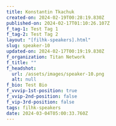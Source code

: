 ```yaml
---
title: Konstantin Tkachuk
created-on: 2024-02-19T00:28:19.830Z
published-on: 2024-02-17T01:10:26.107Z
f_tag-1: Test Tag 1
f_tag-2: Test Tag 2
layout: "[filhk-speakers].html"
slug: speaker-10
updated-on: 2024-02-17T00:19:19.830Z
f_organization: Titan Network
f_title: ""
f_headshot:
  url: /assets/images/speaker-10.png
  alt: null
f_bio: Test Bio
f_vvvip-1st-position: true
f_vvip-2nd-position: false
f_vip-3rd-position: false
tags: filhk-speakers
date: 2024-03-04T05:00:33.760Z
---
```

